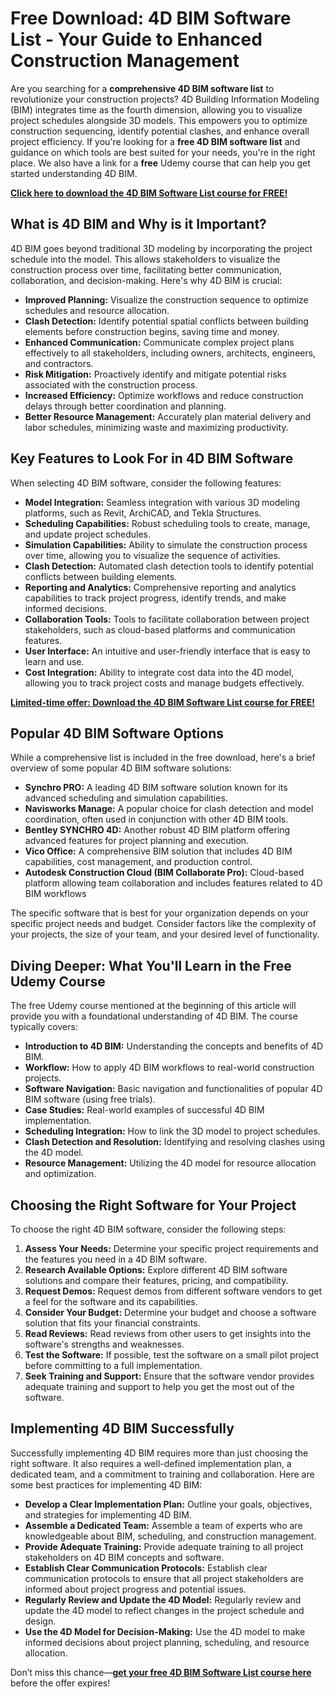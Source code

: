# Free Download: 4D BIM Software List - Your Guide to Enhanced Construction Management

Are you searching for a **comprehensive 4D BIM software list** to revolutionize your construction projects? 4D Building Information Modeling (BIM) integrates time as the fourth dimension, allowing you to visualize project schedules alongside 3D models. This empowers you to optimize construction sequencing, identify potential clashes, and enhance overall project efficiency. If you're looking for a **free 4D BIM software list** and guidance on which tools are best suited for your needs, you're in the right place. We also have a link for a **free** Udemy course that can help you get started understanding 4D BIM.

[**Click here to download the 4D BIM Software List course for FREE!**](https://udemywork.com/4d-bim-software-list)

## What is 4D BIM and Why is it Important?

4D BIM goes beyond traditional 3D modeling by incorporating the project schedule into the model. This allows stakeholders to visualize the construction process over time, facilitating better communication, collaboration, and decision-making.  Here's why 4D BIM is crucial:

*   **Improved Planning:** Visualize the construction sequence to optimize schedules and resource allocation.
*   **Clash Detection:** Identify potential spatial conflicts between building elements before construction begins, saving time and money.
*   **Enhanced Communication:** Communicate complex project plans effectively to all stakeholders, including owners, architects, engineers, and contractors.
*   **Risk Mitigation:** Proactively identify and mitigate potential risks associated with the construction process.
*   **Increased Efficiency:** Optimize workflows and reduce construction delays through better coordination and planning.
*   **Better Resource Management:** Accurately plan material delivery and labor schedules, minimizing waste and maximizing productivity.

## Key Features to Look For in 4D BIM Software

When selecting 4D BIM software, consider the following features:

*   **Model Integration:** Seamless integration with various 3D modeling platforms, such as Revit, ArchiCAD, and Tekla Structures.
*   **Scheduling Capabilities:** Robust scheduling tools to create, manage, and update project schedules.
*   **Simulation Capabilities:** Ability to simulate the construction process over time, allowing you to visualize the sequence of activities.
*   **Clash Detection:** Automated clash detection tools to identify potential conflicts between building elements.
*   **Reporting and Analytics:** Comprehensive reporting and analytics capabilities to track project progress, identify trends, and make informed decisions.
*   **Collaboration Tools:** Tools to facilitate collaboration between project stakeholders, such as cloud-based platforms and communication features.
*   **User Interface:** An intuitive and user-friendly interface that is easy to learn and use.
*   **Cost Integration:** Ability to integrate cost data into the 4D model, allowing you to track project costs and manage budgets effectively.

[**Limited-time offer: Download the 4D BIM Software List course for FREE!**](https://udemywork.com/4d-bim-software-list)

## Popular 4D BIM Software Options

While a comprehensive list is included in the free download, here's a brief overview of some popular 4D BIM software solutions:

*   **Synchro PRO:** A leading 4D BIM software solution known for its advanced scheduling and simulation capabilities.
*   **Navisworks Manage:** A popular choice for clash detection and model coordination, often used in conjunction with other 4D BIM tools.
*   **Bentley SYNCHRO 4D:** Another robust 4D BIM platform offering advanced features for project planning and execution.
*   **Vico Office:** A comprehensive BIM solution that includes 4D BIM capabilities, cost management, and production control.
*   **Autodesk Construction Cloud (BIM Collaborate Pro):** Cloud-based platform allowing team collaboration and includes features related to 4D BIM workflows

The specific software that is best for your organization depends on your specific project needs and budget. Consider factors like the complexity of your projects, the size of your team, and your desired level of functionality.

## Diving Deeper: What You'll Learn in the Free Udemy Course

The free Udemy course mentioned at the beginning of this article will provide you with a foundational understanding of 4D BIM. The course typically covers:

*   **Introduction to 4D BIM:** Understanding the concepts and benefits of 4D BIM.
*   **Workflow:** How to apply 4D BIM workflows to real-world construction projects.
*   **Software Navigation:** Basic navigation and functionalities of popular 4D BIM software (using free trials).
*   **Case Studies:** Real-world examples of successful 4D BIM implementation.
*   **Scheduling Integration:** How to link the 3D model to project schedules.
*   **Clash Detection and Resolution:** Identifying and resolving clashes using the 4D model.
*   **Resource Management:** Utilizing the 4D model for resource allocation and optimization.

## Choosing the Right Software for Your Project

To choose the right 4D BIM software, consider the following steps:

1.  **Assess Your Needs:** Determine your specific project requirements and the features you need in a 4D BIM software.
2.  **Research Available Options:** Explore different 4D BIM software solutions and compare their features, pricing, and compatibility.
3.  **Request Demos:** Request demos from different software vendors to get a feel for the software and its capabilities.
4.  **Consider Your Budget:** Determine your budget and choose a software solution that fits your financial constraints.
5.  **Read Reviews:** Read reviews from other users to get insights into the software's strengths and weaknesses.
6.  **Test the Software:** If possible, test the software on a small pilot project before committing to a full implementation.
7.  **Seek Training and Support:** Ensure that the software vendor provides adequate training and support to help you get the most out of the software.

## Implementing 4D BIM Successfully

Successfully implementing 4D BIM requires more than just choosing the right software. It also requires a well-defined implementation plan, a dedicated team, and a commitment to training and collaboration. Here are some best practices for implementing 4D BIM:

*   **Develop a Clear Implementation Plan:** Outline your goals, objectives, and strategies for implementing 4D BIM.
*   **Assemble a Dedicated Team:** Assemble a team of experts who are knowledgeable about BIM, scheduling, and construction management.
*   **Provide Adequate Training:** Provide adequate training to all project stakeholders on 4D BIM concepts and software.
*   **Establish Clear Communication Protocols:** Establish clear communication protocols to ensure that all project stakeholders are informed about project progress and potential issues.
*   **Regularly Review and Update the 4D Model:** Regularly review and update the 4D model to reflect changes in the project schedule and design.
*   **Use the 4D Model for Decision-Making:** Use the 4D model to make informed decisions about project planning, scheduling, and resource allocation.

Don’t miss this chance—**[get your free 4D BIM Software List course here](https://udemywork.com/4d-bim-software-list)** before the offer expires!

